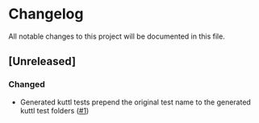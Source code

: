 # Changelog

All notable changes to this project will be documented in this file.

## [Unreleased]

### Changed

- Generated kuttl tests prepend the original test name to the generated kuttl test folders ([#1])

[#1]: https://github.com/stackabletech/expand-tests/pull/1

